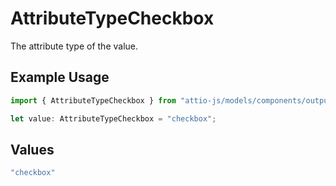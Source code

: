 # AttributeTypeCheckbox

The attribute type of the value.

## Example Usage

```typescript
import { AttributeTypeCheckbox } from "attio-js/models/components/outputvalue.js";

let value: AttributeTypeCheckbox = "checkbox";
```

## Values

```typescript
"checkbox"
```